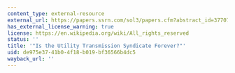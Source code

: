 ```yaml
---
content_type: external-resource
external_url: https://papers.ssrn.com/sol3/papers.cfm?abstract_id=3770740
has_external_license_warning: true
license: https://en.wikipedia.org/wiki/All_rights_reserved
status: ''
title: '"Is the Utility Transmission Syndicate Forever?"'
uid: de975e37-41b0-4f18-b019-bf36566b4dc5
wayback_url: ''
---
```

